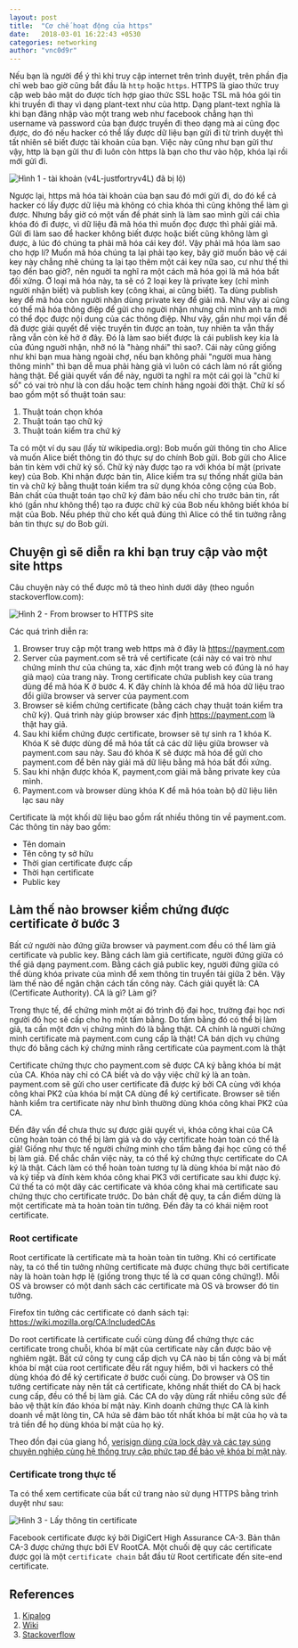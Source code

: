```yaml
---
layout: post
title:  "Cơ chế hoạt động của https"
date:   2018-03-01 16:22:43 +0530
categories: networking
author: "vnc0d9r"
---
```


Nếu bạn là người để ý thì khi truy cập internet trên trình duyệt, trên phần địa chỉ web bao giờ cũng bắt đầu là `http` hoặc `https`. HTTPS là giao thức truy cập web bảo mật do được tích hợp giao thức SSL hoặc TSL mã hóa gói tin khi truyền đi thay vì dạng plant-text như của http. Dạng plant-text nghĩa là khi bạn đăng nhập vào một trang web như facebook chẳng hạn thì username và password của bạn được truyền đi theo dạng mà ai cũng đọc được, do đó nếu hacker có thể  lấy được dữ liệu bạn gửi đi từ trình duyệt thì tất nhiên sẽ biết được tài khoản của bạn. Việc này cũng như bạn gửi thư vậy, http là bạn gửi thư đi luôn còn https là bạn cho thư vào hộp, khóa lại rồi mới gửi đi.

![Hình 1 - tài khoản (v4L-justfortryv4L) đã bị lộ)](https://www.hacking-tutorial.com/pics/blog/network-sniffing-use-wireshark/wireshark7.jpg)

Ngược lại, https mã hóa tài khoản của bạn sau đó mới gửi đi, do đó kể  cả hacker có lấy được dữ liệu mà không có chìa khóa thì cũng không thể làm gì được. Nhưng bầy giờ có một vấn đề phát sinh là làm sao mình gửi cái chìa khóa đó đi được, vì dữ liệu đã mã hóa thì muốn đọc được thì phải giải mã. Gửi đi làm sao để hacker không biết được hoặc biết cũng không làm gì được, à lúc đó chúng ta phải mã hóa cái key đó!. Vậy phải mã hóa làm sao cho hợp lí? Muốn mã hóa chúng ta lại phải tạo key, bây giờ muốn bảo vệ cái key này chẳng nhẽ chúng ta lại tạo thêm một cái key nữa sao, cư như thế thì tạo đến bao giờ?, nên nguời ta nghĩ ra một cách mã hóa gọi là mã hóa bất đối xứng. Ở loại mã hóa này, ta sẽ có 2 loại key là private key (chỉ mình người nhận biết) và publish key (công khai, ai cũng biết). Ta dùng publish key để mã hóa còn người nhận dùng private key để giải mã. Như vậy ai cũng có thể mã hóa thông điệp để gửi cho nguời nhận nhưng chỉ mình anh ta mới có thể đọc được nội dung của các thông điệp.
Như vậy, gần như mọi vấn đề đã được giải quyết để việc truyền tin được an toàn, tuy nhiên ta vẫn thấy rằng vẫn còn kẽ hở ở đây. Đó là làm sao biết được là cái publish key kia là của đúng nguời nhận, nhỡ nó là "hàng nhái" thì sao?. Cái này cũng giống như khi bạn mua hàng ngoài chợ, nếu bạn không phải "người mua hàng thông minh" thì bạn dễ mua phải hàng giả vì luôn có cách làm nó rất giống hàng thật. Để giải quyết vấn đề này, người ta nghĩ ra một cái gọi là "chữ kí số" có vai trò như là con dấu hoặc tem chính hãng ngoài đời thật. Chữ kí số bao gồm một số thuật toán sau:

1. Thuật toán chọn khóa
2. Thuật toán tạo chữ ký 
3. Thuật toán kiểm tra chứ ký 

Ta có một ví dụ sau (lấy từ wikipedia.org):
Bob muốn gửi thông tin cho Alice và muốn Alice biết thông tin đó thực sự do chính Bob gửi. Bob gửi cho Alice bản tin kèm với chữ ký số. Chữ ký này được tạo ra với khóa bí mật (private key) của Bob. Khi nhận được bản tin, Alice kiểm tra sự thống nhất giữa bản tin và chữ ký bằng thuật toán kiểm tra sử dụng khóa công cộng của Bob. Bản chất của thuật toán tạo chữ ký đảm bảo nếu chỉ cho trước bản tin, rất khó (gần như không thể) tạo ra được chữ ký của Bob nếu không biết khóa bí mật của Bob. Nếu phép thử cho kết quả đúng thì Alice có thể tin tưởng rằng bản tin thực sự do Bob gửi.

## Chuyện gì sẽ diễn ra khi bạn truy cập vào một site https ##

Câu chuyện này có thể được mô tả theo hình dưới dây (theo nguồn stackoverflow.com):

![Hình 2 - From browser to HTTPS site](https://s3-ap-southeast-1.amazonaws.com/kipalog.com/WRNrD.png_q1sk0vahes)

Các quá trình diễn ra:

1. Browser truy cập một trang web https mà ở đây là https://payment.com 
2. Server của payment.com sẽ trả về certificate (cái này có vai trò như chứng minh thư của chúng ta, xác định một trang web có đúng là nó hay giả mạo) của trang này. Trong certificate chứa publish key của trang dùng để mã hóa K ở bước 4. K đây chính là khóa để mã hóa dữ liệu trao đổi giữa browser và server của payment.com
3. Browser sẽ kiểm chứng certificate (bằng cách chạy thuật toán kiểm tra chữ ký). Quá trình này giúp browser xác định https://payment.com là thật hay giả.
4. Sau khi kiểm chứng được certificate, browser sẽ tự sinh ra 1 khóa K. Khóa K sẽ được dùng để mã hóa tất cả các dữ liệu giữa browser và payment.com sau này. Sau đó khóa K sẽ được mã hóa để gửi cho payment.com để bên này giải mã dữ liệu bằng mã hóa bất đối xứng.
5. Sau khi nhận được khóa K, payment,com giải mã bằng private key của mình.
6. Payment.com và browser dùng khóa K để mã hóa toàn bộ dữ liệu liên lạc sau này

Certificate là một khối dữ liệu bao gồm rất nhiều thông tin về payment.com. Các thông tin này bao gồm:

* Tên domain
* Tên công ty sở hữu
* Thời gian certificate được cấp
* Thời hạn certificate
* Public key

## Làm thế nào browser kiểm chứng được certificate ở bước 3 ##

Bất cứ người nào đứng giữa browser và payment.com đều có thể làm giả certificate và public key. Bằng cách làm giả certificate, người đứng giữa có thể giả dạng payment.com. Bằng cách giả public key, người đứng giữa có thể dùng khóa private của mình để xem thông tin truyển tải giữa 2 bên. Vậy làm thế nào để ngăn chặn cách tấn công này. Cách giải quyết là: CA (Certificate Authority).
CA là gì? Làm gì?

Trong thực tế, để chứng minh một ai đó trình độ đại học, trường đại học nơi người đó học sẽ cấp cho họ một tấm bằng. Do tấm bằng đó có thể bị làm giả, ta cần một đơn vị chứng minh đó là bằng thật. CA chính là người chứng minh certificate mà payment.com cung cấp là thật! CA bán dịch vụ chứng thực đó bằng cách ký chứng minh rằng certificate của payment.com là thật

Certificate chứng thực cho payment.com sẽ được CA ký bằng khóa bí mật của CA. Khóa này chỉ có CA biết và do vậy việc chữ ký là an toàn. payment.com sẽ gửi cho user certificate đã được ký bởi CA cùng với khóa công khai PK2 của khóa bí mật CA dùng để ký certificate. Browser sẽ tiến hành kiểm tra certificate này như bình thường dùng khóa công khai PK2 của CA.

Đến đây vấn đề chưa thực sự được giải quyết vì, khóa công khai của CA cũng hoàn toàn có thể bị làm giả và do vậy certificate hoàn toàn có thể là giả! Giống như thực tế người chứng minh cho tấm bằng đại học cũng có thể bị làm giả. Để chắc chắn việc này, ta có thể ký chứng thực certificate do CA ký là thật. Cách làm có thể hoàn toàn tương tự là dùng khóa bí mật nào đó và ký tiếp và đính kèm khóa công khai PK3 với certificate sau khi được ký. Cứ thế ta có một dãy các certificate và khóa công khai mà certificate sau chứng thực cho certificate trước. Do bản chất đệ quy, ta cần điểm dừng là một certificate mà ta hoàn toàn tin tưởng. Đến đây ta có khái niệm root certificate.

### Root certificate ###
 
Root certificate là certificate mà ta hoàn toàn tin tưởng. Khi có certificate này, ta có thể tin tưởng những certificate mà được chứng thực bởi certificate này là hoàn toàn hợp lệ (giống trong thực tế là cơ quan công chứng!). Mỗi OS và browser có một danh sách các certificate mà OS và browser đó tin tưởng.

Firefox tin tưởng các certificate có danh sách tại: https://wiki.mozilla.org/CA:IncludedCAs

Do root certificate là certificate cuối cùng dùng để chứng thực các certificate trong chuỗi, khóa bí mật của certificate này cần được bảo vệ nghiêm ngặt. Bất cứ công ty cung cấp dịch vụ CA nào bị tấn công và bị mất khóa bí mật của root certificate đều rất nguy hiểm, bởi vì hackers có thể dùng khóa đó để ký certificate ở bước cuối cùng. Do browser và OS tin tưởng certificate này nên tất cả certificate, không nhất thiết do CA bị hack cung cấp, đều có thể bị làm giả. Các CA do vậy dùng rất nhiều công sức để bảo vệ thật kín đáo khóa bí mật này. Kinh doanh chứng thực CA là kinh doanh về mặt lòng tin, CA hứa sẽ đảm bảo tốt nhất khóa bí mật của họ và ta trả tiền để họ dùng khóa bí mật của họ ký.

Theo đồn đại của giang hồ, [verisign dùng cửa lock dày và các tay súng chuyên nghiệp cùng hệ thống truy cập phức tạp để bảo vệ khóa bí mật này](https://security.stackexchange.com/questions/24896/how-do-certification-authorities-store-their-private-root-keys). 

### Certificate trong thực tế ###

Ta có thể xem certificate của bất cứ trang nào sử dụng HTTPS bằng trình duyệt như sau:

![Hình 3 - Lấy thông tin certificate](https://uphinhnhanh.com/images/2018/03/01/sslFacebook.gif)

Facebook certificate được ký bởi DigiCert High Assurance CA-3. Bản thân CA-3 được chứng thực bởi EV RootCA. Một chuối đệ quy các certificate được gọi là một `certificate chain` bắt đầu từ Root certificate đến site-end certificate.

## References ##

1. [Kipalog](https://kipalog.com/posts/https-hoat-dong-nhu-the-nao)
2. [Wiki](https://vi.wikipedia.org/wiki/Ch%E1%BB%AF_k%C3%BD_s%E1%BB%91)
3. [Stackoverflow](https://stackoverflow.com/questions/470523/how-does-ssl-really-work)
